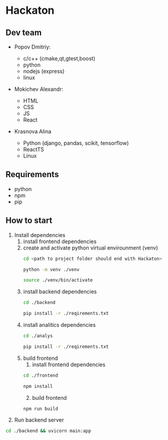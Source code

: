 # Hackaton
## Dev team  
- Popov Dmitriy:  
    - c/c++ (cmake,qt,gtest,boost)  
    - python  
    - nodejs (express)  
    - linux  
- Mokichev Alexandr:  
	- HTML  
	- CSS  
	- JS  
	- React  

- Krasnova Alina  
    - Python (django, pandas, scikit, tensorflow)  
    - ReactTS  
    - Linux  

## Requirements  
- python
- npm
- pip

## How to start
1. Install dependencies
   1. install frontend dependencies
   2. create and activate python virtual envirounment (venv)
      ```bash
      cd <path to project folder should end with Hackaton>
      ```
      ```bash
      python -m venv ./venv
      ```
      ```bash
      source ./venv/bin/activate
      ```
   3. install backend dependencies
      ```bash
      cd ./backend
      ``` 
      ```bash
      pip install -r ./reqirements.txt
      ```
   4. install analitics dependencies
      ```bash
      cd ./analys
      ``` 
      ```bash
      pip install -r ./reqirements.txt
      ``` 
   5. build frontend
      1. install frontend dependencies
      ```bash
      cd ./frontend
      ```
      ```bash
      npm install
      ```
      2. build frontend
      ```bash
      npm run build
      ```  
2. Run backend server
```bash
cd ./backend && uvicorn main:app
```
